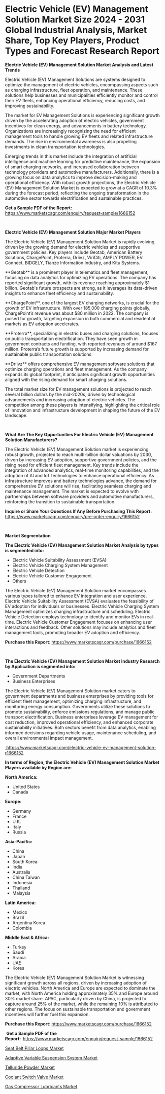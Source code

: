 <p><h1>Electric Vehicle (EV) Management Solution Market Size 2024 - 2031 Global Industrial Analysis, Market Share, Top Key Players, Product Types and Forecast Research Report</h1></p><p><strong>Electric Vehicle (EV) Management Solution Market Analysis and Latest Trends</strong></p>
<p><p>Electric Vehicle (EV) Management Solutions are systems designed to optimize the management of electric vehicles, encompassing aspects such as charging infrastructure, fleet operation, and maintenance. These solutions help businesses and municipalities efficiently monitor and control their EV fleets, enhancing operational efficiency, reducing costs, and improving sustainability.</p><p>The market for EV Management Solutions is experiencing significant growth driven by the accelerating adoption of electric vehicles, government incentives for clean energy, and advancements in battery technology. Organizations are increasingly recognizing the need for efficient management tools to handle growing EV fleets and related infrastructure demands. The rise in environmental awareness is also propelling investments in clean transportation technologies.</p><p>Emerging trends in this market include the integration of artificial intelligence and machine learning for predictive maintenance, the expansion of smart charging networks, and increased collaboration between technology providers and automotive manufacturers. Additionally, there is a growing focus on data analytics to improve decision-making and operational efficiency. With robust growth projections, the Electric Vehicle (EV) Management Solution Market is expected to grow at a CAGR of 10.3% during the forecast period, reflecting the ongoing transformation in the automotive sector towards electrification and sustainable practices.</p></p>
<p><strong>Get a Sample PDF of the Report:&nbsp;</strong> <a href="https://www.marketscagr.com/enquiry/request-sample/1666152?utm_campaign=1126&utm_medium=2&utm_source=Github&utm_content=ia&utm_term=10122024&utm_id=electric-vehicle-ev-management-solution">https://www.marketscagr.com/enquiry/request-sample/1666152</a></p>
<p>&nbsp;</p>
<p><strong>Electric Vehicle (EV) Management Solution Major Market Players</strong></p>
<p><p>The Electric Vehicle (EV) Management Solution Market is rapidly evolving, driven by the growing demand for electric vehicles and supportive government policies. Key players include Geotab, American Battery Solutions, ChargePoint, Proterra, Driivz, ViriCiti, AMPLY POWER, EV Connect, BIDGELY, Tianze Information Industry, and Kitu Systems.</p><p>**Geotab** is a prominent player in telematics and fleet management, focusing on data analytics for optimizing EV operations. The company has reported significant growth, with its revenue reaching approximately $1 billion. Geotab's future prospects are strong, as it leverages its data-driven insights to enhance fleet efficiency and sustainability.</p><p>**ChargePoint**, one of the largest EV charging networks, is crucial for the growth of EV infrastructure. With over 185,000 charging points globally, ChargePoint’s revenue was about $80 million in 2022. The company is poised for growth, targeting expansion in both commercial and residential markets as EV adoption accelerates.</p><p>**Proterra**, specializing in electric buses and charging solutions, focuses on public transportation electrification. They have seen growth in government contracts and funding, with reported revenues of around $167 million. Proterra’s future growth is supported by increasing demand for sustainable public transportation solutions.</p><p>**Driivz** offers comprehensive EV management software solutions that optimize charging operations and fleet management. As the company expands its global footprint, it anticipates significant growth opportunities aligned with the rising demand for smart charging solutions.</p><p>The total market size for EV management solutions is projected to reach several billion dollars by the mid-2020s, driven by technological advancements and increasing adoption of electric vehicles. The competition among these players is intensifying, highlighting the critical role of innovation and infrastructure development in shaping the future of the EV landscape.</p></p>
<p>&nbsp;</p>
<p><strong>What Are The Key Opportunities For Electric Vehicle (EV) Management Solution Manufacturers?</strong></p>
<p><p>The Electric Vehicle (EV) Management Solution market is experiencing robust growth, projected to reach multi-billion dollar valuations by 2030, driven by increasing EV adoption, supportive government policies, and the rising need for efficient fleet management. Key trends include the integration of advanced analytics, real-time monitoring capabilities, and the adoption of AI and IoT technologies to enhance operational efficiency. As infrastructure improves and battery technologies advance, the demand for comprehensive EV solutions will rise, facilitating seamless charging and maintenance management. The market is expected to evolve with partnerships between software providers and automotive manufacturers, reinforcing the transition to sustainable transportation.</p></p>
<p><strong>Inquire or Share Your Questions If Any Before Purchasing This Report:</strong> <a href="https://www.marketscagr.com/enquiry/pre-order-enquiry/1666152?utm_campaign=1126&utm_medium=2&utm_source=Github&utm_content=ia&utm_term=10122024&utm_id=electric-vehicle-ev-management-solution">https://www.marketscagr.com/enquiry/pre-order-enquiry/1666152</a></p>
<p>&nbsp;</p>
<p><strong>Market Segmentation</strong></p>
<p><strong>The Electric Vehicle (EV) Management Solution Market Analysis by types is segmented into:</strong></p>
<p><ul><li>Electric Vehicle Suitability Assessment (EVSA)</li><li>Electric Vehicle Charging System Management</li><li>Electric Vehicle Detection</li><li>Electric Vehicle Customer Engagement</li><li>Others</li></ul></p>
<p><p>The Electric Vehicle (EV) Management Solution market encompasses various types tailored to enhance EV integration and user experience. Electric Vehicle Suitability Assessment (EVSA) evaluates the feasibility of EV adoption for individuals or businesses. Electric Vehicle Charging System Management optimizes charging infrastructure and scheduling. Electric Vehicle Detection employs technology to identify and monitor EVs in real-time. Electric Vehicle Customer Engagement focuses on enhancing user interactions and feedback. Other solutions may include analytics and fleet management tools, promoting broader EV adoption and efficiency.</p></p>
<p><strong>Purchase this Report:&nbsp;</strong><a href="https://www.marketscagr.com/purchase/1666152?utm_campaign=1126&utm_medium=2&utm_source=Github&utm_content=ia&utm_term=10122024&utm_id=electric-vehicle-ev-management-solution">https://www.marketscagr.com/purchase/1666152</a></p>
<p>&nbsp;</p>
<p><strong>The Electric Vehicle (EV) Management Solution Market Industry Research by Application is segmented into:</strong></p>
<p><ul><li>Government Departments</li><li>Business Enterprises</li></ul></p>
<p><p>The Electric Vehicle (EV) Management Solution market caters to government departments and business enterprises by providing tools for efficient fleet management, optimizing charging infrastructure, and monitoring energy consumption. Governments utilize these solutions to promote sustainability, enforce emissions regulations, and manage public transport electrification. Business enterprises leverage EV management for cost reduction, improved operational efficiency, and enhanced corporate sustainability initiatives. Both sectors benefit from data analytics, enabling informed decisions regarding vehicle usage, maintenance scheduling, and overall environmental impact management.</p></p>
<p><a href="https://www.marketscagr.com/electric-vehicle-ev-management-solution-r1666152?utm_campaign=1126&utm_medium=2&utm_source=Github&utm_content=ia&utm_term=10122024&utm_id=electric-vehicle-ev-management-solution">&nbsp;https://www.marketscagr.com/electric-vehicle-ev-management-solution-r1666152</a></p>
<p><strong>In terms of Region, the Electric Vehicle (EV) Management Solution Market Players available by Region are:</strong></p>
<p>
    <p> <strong> North America: </strong>
        <ul>
            <li>United States</li>
            <li>Canada</li>
        </ul>
        </p> 
    <p> <strong> Europe: </strong>
        <ul>
            <li>Germany</li>
            <li>France</li>
            <li>U.K.</li>
            <li>Italy</li>
            <li>Russia</li>
        </ul>
        </p> 
    <p> <strong> Asia-Pacific: </strong>
        <ul>
            <li>China</li>
            <li>Japan</li>
            <li>South Korea</li>
            <li>India</li>
            <li>Australia</li>
            <li>China Taiwan</li>
            <li>Indonesia</li>
            <li>Thailand</li>
            <li>Malaysia</li>
        </ul>
        </p> 
    <p> <strong> Latin America: </strong>
        <ul>
            <li>Mexico</li>
            <li>Brazil</li>
            <li>Argentina Korea</li>
            <li>Colombia</li>
        </ul>
        </p> 
    <p> <strong> Middle East & Africa: </strong>
        <ul>
            <li>Turkey</li>
            <li>Saudi</li>
            <li>Arabia</li>
            <li>UAE</li>
            <li>Korea</li>
        </ul>
    </p>
    </p>
<p><p>The Electric Vehicle (EV) Management Solution Market is witnessing significant growth across all regions, driven by increasing adoption of electric vehicles. North America and Europe are expected to dominate the market, with North America holding approximately 35% and Europe around 30% market share. APAC, particularly driven by China, is projected to capture around 25% of the market, while the remaining 10% is attributed to other regions. The focus on sustainable transportation and government incentives will further fuel this expansion.</p></p>
<p><strong>Purchase this Report: </strong><a href="https://www.marketscagr.com/purchase/1666152?utm_campaign=1126&utm_medium=2&utm_source=Github&utm_content=ia&utm_term=10122024&utm_id=electric-vehicle-ev-management-solution">https://www.marketscagr.com/purchase/1666152</a></p>
<p>&nbsp;<strong>Get a Sample PDF of the Report:&nbsp;&nbsp;</strong><a href="https://www.marketscagr.com/enquiry/request-sample/1666152?utm_campaign=1126&utm_medium=2&utm_source=Github&utm_content=ia&utm_term=10122024&utm_id=electric-vehicle-ev-management-solution">https://www.marketscagr.com/enquiry/request-sample/1666152</a></p>
<p><strong></strong></p>
<p><p><a href="https://www.linkedin.com/pulse/market-report-covering-seat-belt-pillar-loopsmarket-v6kof?utm_campaign=1126&utm_medium=2&utm_source=Github&utm_content=ia&utm_term=10122024&utm_id=electric-vehicle-ev-management-solution">Seat Belt Pillar Loops Market</a></p><p><a href="https://www.linkedin.com/pulse/adaptive-variable-suspension-system-market-tracking-pi8vf?utm_campaign=1126&utm_medium=2&utm_source=Github&utm_content=ia&utm_term=10122024&utm_id=electric-vehicle-ev-management-solution">Adaptive Variable Suspension System Market</a></p><p><a href="https://www.linkedin.com/pulse/th-score-market-0ptye?utm_campaign=1126&utm_medium=2&utm_source=Github&utm_content=ia&utm_term=10122024&utm_id=electric-vehicle-ev-management-solution">Telluride Powder Market</a></p><p><a href="https://www.linkedin.com/pulse/evaluating-coolant-switch-valve-market-trends-growth-opportunities-fmczf?utm_campaign=1126&utm_medium=2&utm_source=Github&utm_content=ia&utm_term=10122024&utm_id=electric-vehicle-ev-management-solution">Coolant Switch Valve Market</a></p><p><a href="https://www.linkedin.com/pulse/futur-trend-quest-sl8ue?utm_campaign=1126&utm_medium=2&utm_source=Github&utm_content=ia&utm_term=10122024&utm_id=electric-vehicle-ev-management-solution">Gas Compressor Lubricants Market</a></p></p>